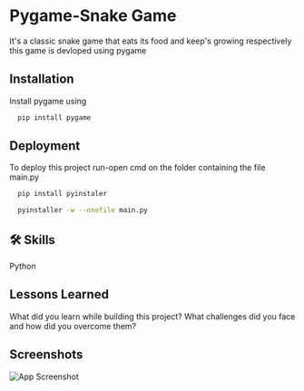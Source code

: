 
# Pygame-Snake Game

It's a classic snake game that eats its food and keep's growing respectively this  game is devloped using pygame

## Installation

Install pygame using

```bash
  pip install pygame
```
    
## Deployment

To deploy this project run-open cmd on the folder containing the file main.py

```bash
  pip install pyinstaler
```

```bash
  pyinstaller -w --onefile main.py
```


## 🛠 Skills
Python


## Lessons Learned

What did you learn while building this project? What challenges did you face and how did you overcome them?


## Screenshots

![App Screenshot](https://i.ibb.co/MgT1hY5/Capture.png)

